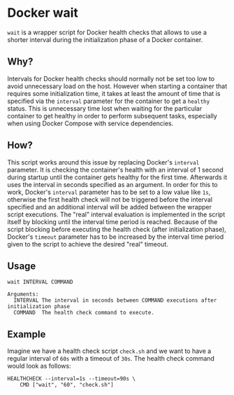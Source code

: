 # Docker wait
`wait` is a wrapper script for Docker health checks that allows to use a shorter interval during the initialization
phase of a Docker container.

## Why?
Intervals for Docker health checks should normally not be set too low to avoid unnecessary load on the host.
However when starting a container that requires some initialization time, it takes at least the amount of time that
is specified via the `interval` parameter for the container to get a `healthy` status. This is unnecessary time lost
when waiting for the particular container to get healthy in order to perform subsequent tasks, especially when using
Docker Compose with service dependencies.

## How?
This script works around this issue by replacing Docker's `interval` parameter.
It is checking the container's health with an interval of 1 second during startup until the container gets healthy
for the first time. Afterwards it uses the interval in seconds specified as an argument.
In order for this to work, Docker's `interval` parameter has to be set to a low value like `1s`, otherwise the first
health check will not be triggered before the interval specified and an additional interval will be added between
the wrapper script executions. The "real" interval evaluation is implemented in the script itself by blocking until 
the interval time period is reached.
Because of the script blocking before executing the health check (after initialization phase),
Docker's `timeout` parameter has to be increased by the interval time period given to the script to achieve the desired
"real" timeout.

## Usage
```
wait INTERVAL COMMAND

Arguments:
  INTERVAL The interval in seconds between COMMAND executions after initialization phase
  COMMAND  The health check command to execute.
```

## Example
Imagine we have a health check script `check.sh` and we want to have a regular interval of `60s` with a timeout of
`30s`. The health check command would look as follows:

```
HEALTHCHECK --interval=1s --timeout=90s \
    CMD ["wait", "60", "check.sh"]
```
